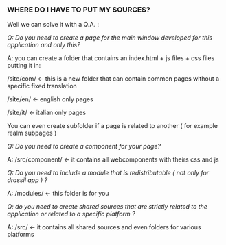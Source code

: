### WHERE DO I HAVE TO PUT MY SOURCES?

Well we can solve it with a Q.A. :

*Q: Do you need to create a page for the main window developed 
for this application and only this?*

A: you can create a folder that contains an index.html + js files + css files 
putting it in:

/site/com/  <- this is a new folder that can contain common pages without 
               a specific fixed translation

/site/en/   <- english only pages


/site/it/   <- italian only pages


You can even create subfolder if a page is related to another ( for example 
realm subpages )


*Q: Do you need to create a component for your page?*

A: /src/component/  <- it contains all webcomponents with theirs css and js



*Q: Do you need to include a module that is redistributable ( not only for drassil app ) ?*

A: /modules/ <- this folder is for you




*Q: do you need to create shared sources that are strictly related to the application or
related to a specific platform ?*

A: /src/ <- it contains all shared sources and even folders for various platforms